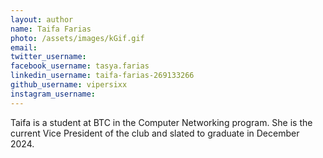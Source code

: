```yaml
---
layout: author
name: Taifa Farias
photo: /assets/images/kGif.gif
email: 
twitter_username:
facebook_username: tasya.farias
linkedin_username: taifa-farias-269133266
github_username: vipersixx 
instagram_username:
---
```


Taifa is a student at BTC in the Computer Networking program. She is the current Vice President of the club and slated to graduate in December 2024.
